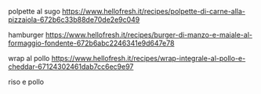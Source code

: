 
polpette al sugo
https://www.hellofresh.it/recipes/polpette-di-carne-alla-pizzaiola-672b6c33b88de70de2e9c049


hamburger
https://www.hellofresh.it/recipes/burger-di-manzo-e-maiale-al-formaggio-fondente-672b6abc2246341e9d647e78


wrap al pollo
https://www.hellofresh.it/recipes/wrap-integrale-al-pollo-e-cheddar-67124302461dab7cc6ec9e97


riso e pollo
